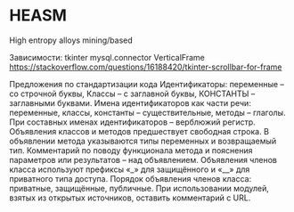 # HEASM
High entropy alloys mining/based

Зависимости:
tkinter
mysql.connector
VerticalFrame https://stackoverflow.com/questions/16188420/tkinter-scrollbar-for-frame

Предложения по стандартизации кода
Идентификаторы: переменные – со строчной буквы, Классы – с заглавной буквы, КОНСТАНТЫ – заглавными буквами.
Имена идентификаторов как части речи: переменные, классы, константы – существительные, методы – глаголы.
При составных именах идентификаторов – верблюжий регистр.
Объявления классов и методов предшествует свободная строка. В объявлении метода указываются типы переменных и возвращаемый тип. Комментарий по поводу функционала метода и пояснения параметров или результатов – над объявлением. 
Объявления членов класса используют префиксы «_» для защищённого и «__» для приватного типа доступа. 
Порядок объявления членов класса: приватные, защищённые, публичные.
При использовании модулей, взятых из открытых источников, оставить комментарий с URL.
